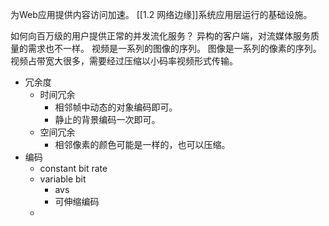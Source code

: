为Web应用提供内容访问加速。
[[1.2 网络边缘]]系统应用层运行的基础设施。

如何向百万级的用户提供正常的并发流化服务？
异构的客户端，对流媒体服务质量的需求也不一样。
视频是一系列的图像的序列。
图像是一系列的像素的序列。
视频占带宽大很多，需要经过压缩以小码率视频形式传输。
- 冗余度
	- 时间冗余
		- 相邻帧中动态的对象编码即可。
		- 静止的背景编码一次即可。
	- 空间冗余
		- 相邻像素的颜色可能是一样的，也可以压缩。
- 编码
	- constant bit rate
	- variable bit
		- avs
		- 可伸缩编码
	- 
# 